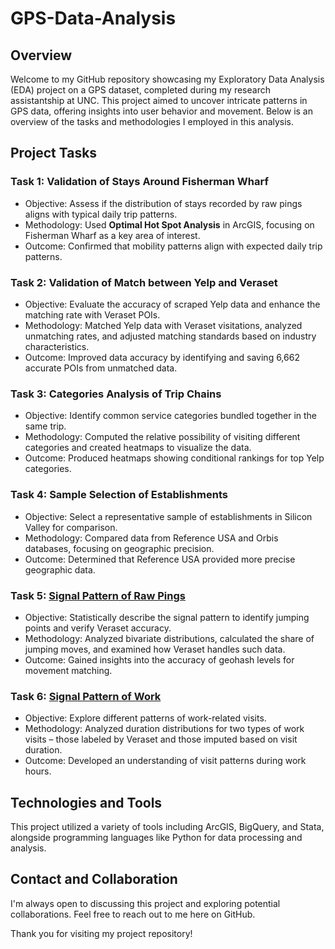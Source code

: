 # GPS-Data-Analysis
## Overview
Welcome to my GitHub repository showcasing my Exploratory Data Analysis (EDA) project on a GPS dataset, completed during my research assistantship at UNC. This project aimed to uncover intricate patterns in GPS data, offering insights into user behavior and movement. Below is an overview of the tasks and methodologies I employed in this analysis.

## Project Tasks
### Task 1: Validation of Stays Around Fisherman Wharf
- Objective: Assess if the distribution of stays recorded by raw pings aligns with typical daily trip patterns.
- Methodology: Used **Optimal Hot Spot Analysis** in ArcGIS, focusing on Fisherman Wharf as a key area of interest.
- Outcome: Confirmed that mobility patterns align with expected daily trip patterns​​.
### Task 2: Validation of Match between Yelp and Veraset
- Objective: Evaluate the accuracy of scraped Yelp data and enhance the matching rate with Veraset POIs.
- Methodology: Matched Yelp data with Veraset visitations, analyzed unmatching rates, and adjusted matching standards based on industry characteristics.
- Outcome: Improved data accuracy by identifying and saving 6,662 accurate POIs from unmatched data​​.
### Task 3: Categories Analysis of Trip Chains
- Objective: Identify common service categories bundled together in the same trip.
- Methodology: Computed the relative possibility of visiting different categories and created heatmaps to visualize the data.
- Outcome: Produced heatmaps showing conditional rankings for top Yelp categories​​.
### Task 4: Sample Selection of Establishments
- Objective: Select a representative sample of establishments in Silicon Valley for comparison.
- Methodology: Compared data from Reference USA and Orbis databases, focusing on geographic precision.
- Outcome: Determined that Reference USA provided more precise geographic data​​.
### Task 5: [Signal Pattern of Raw Pings](signal_pattern.ipynb)
- Objective: Statistically describe the signal pattern to identify jumping points and verify Veraset accuracy.
- Methodology: Analyzed bivariate distributions, calculated the share of jumping moves, and examined how Veraset handles such data.
- Outcome: Gained insights into the accuracy of geohash levels for movement matching​​.
### Task 6: [Signal Pattern of Work](signal_pattern_work.ipynb)
- Objective: Explore different patterns of work-related visits.
- Methodology: Analyzed duration distributions for two types of work visits – those labeled by Veraset and those imputed based on visit duration.
- Outcome: Developed an understanding of visit patterns during work hours​​.
## Technologies and Tools
This project utilized a variety of tools including ArcGIS, BigQuery, and Stata, alongside programming languages like Python for data processing and analysis.

## Contact and Collaboration
I'm always open to discussing this project and exploring potential collaborations. Feel free to reach out to me here on GitHub.

Thank you for visiting my project repository!
